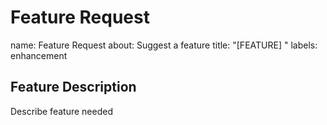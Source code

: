 # Feature Request

name: Feature Request
about: Suggest a feature
title: "[FEATURE] "
labels: enhancement

## Feature Description

Describe feature needed
